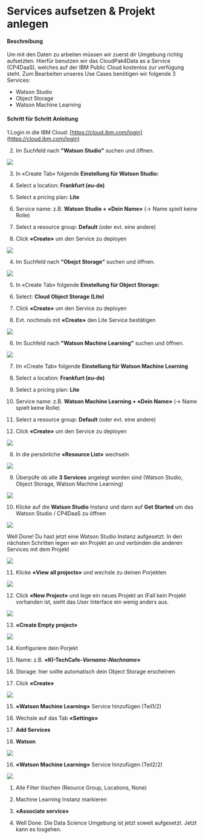 # Services aufsetzen & Projekt anlegen

#### Beschreibung

Um mit den Daten zu arbeiten müssen wir zuerst dir Umgebung richtig aufsetzten. Hierfür benutzen wir das CloudPak4Data as a Service \(CP4DaaS\), welches auf der IBM Public Cloud kostenlos zur verfügung steht. Zum Bearbeiten unseres Use Cases benötigen wir folgende 3 Services:  
- Watson Studio  
- Object Storage  
- Watson Machine Learning

#### Schritt für Schritt Anleitung

1.Login in die IBM Cloud: [https://cloud.ibm.com/login](https://cloud.ibm.com/login)

2. Im Suchfeld nach **"Watson Studio"** suchen und öffnen.

![](../../../../.gitbook/assets/image%20%2853%29.png)

3. In «Create Tab» folgende **Einstellung für Watson Studio:**

1. Select a location: **Frankfurt \(eu-de\)**
2. Select a pricing plan: **Lite**
3. Service name: z.B. **Watson Studio + «Dein Name»** \(-&gt; Name spielt keine Rolle\)
4. Select a resource group: **Default** \(oder evt. eine andere\)
5. Click **«Create»** um den Service zu deployen

![](../../../../.gitbook/assets/image%20%2854%29.png)

4. Im Suchfeld nach **"Obejct Storage"** suchen und öffnen.

![](../../../../.gitbook/assets/image%20%2884%29.png)

5. In «Create Tab» folgende **Einstellung für Object Storage:**

1. Select: **Cloud Object Storage \(Lite\)**
2. Click **«Create»** um den Service zu deployen
3. Evt. nochmals mit **«Create»** den Lite Service bestätigen

![](../../../../.gitbook/assets/image%20%2891%29.png)

6. Im Suchfeld nach **"Watson Machine Learning"** suchen und öffnen.

![](../../../../.gitbook/assets/image%20%2885%29.png)

7. Im «Create Tab» folgende **Einstellung für Watson Machine Learning**

1. Select a location: **Frankfurt \(eu-de\)**
2. Select a pricing plan: **Lite**
3. Service name: z.B. **Watson Machine Learning + «Dein Name»** \(-&gt; Name spielt keine Rolle\)
4. Select a resource group: **Default** \(oder evt. eine andere\)
5. Click **«Create»** um den Service zu deployen

![](../../../../.gitbook/assets/image%20%2886%29.png)

8. In die persönliche **«Resource List»** wechseln

![](../../../../.gitbook/assets/image%20%2882%29.png)

9. Überpüfe ob alle **3 Services** angelegt worden sind \(Watson Studio, Object Storage, Watson Machine Learning\)

![](../../../../.gitbook/assets/image%20%2879%29.png)

10. Klicke auf die **Watson Studio** Instanz und dann auf **Get Started**  um das Watson Studio / CP4DaaS zu öffnen

![](../../../../.gitbook/assets/image%20%2888%29.png)

Well Done! Du hast jetzt eine Watson Studio Instanz aufgesetzt. In den nächsten Schritten legen wir ein Projekt an und verbinden die anderen Services mit dem Projekt

![](../../../../.gitbook/assets/image%20%2877%29.png)

11. Klicke **«View all projects»** und wechsle zu deinen Porjekten

![](../../../../.gitbook/assets/image%20%2889%29.png)

12. Click **«New Project»** und lege ein neues Projekt an \(Fall kein Projekt vorhanden ist, sieht das User Interface ein wenig anders aus.

![](../../../../.gitbook/assets/image%20%2881%29.png)



13. **«Create Empty project»**

![](../../../../.gitbook/assets/image%20%2883%29.png)

14. Konfiguriere dein Porjekt

1. Name: z.B. **«KI-TechCafe-**_**Vorname-Nachname**_**»**
2. Storage: hier sollte automatisch dein Object Storage erscheinen
3. Click **«Create»**

![](../../../../.gitbook/assets/image%20%2890%29.png)

15. **«Watson Machine Learning»** Service hinzufügen \(Teil1/2\)

1. Wechsle auf das Tab **«Settings»**
2. **Add Services**
3. **Watson**

![](../../../../.gitbook/assets/screenshot-2021-04-14-at-15.46.35.png)



16. **«Watson Machine Learning»** Service hinzufügen \(Teil2/2\)

![](../../../../.gitbook/assets/screenshot-2021-04-14-at-15.48.36.png)

1. Alle Filter löschen \(Reource Group, Locations, None\)
2. Machine Learning Instanz markieren
3. **«Associate service»**

17. Well Done. Die Data Science Umgebung ist jetzt soweit aufgesetzt. Jetzt kann es losgehen.

